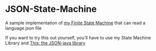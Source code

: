 # JSON-State-Machine
 A sample implementation of [my Finite State Machine](https://github.com/Erdragh/Finite-State-Machine) that can read a language.json file

 If you want to try this out yourself, you'll have to use my State Machine Library and [This: the JSON-java library](https://github.com/stleary/JSON-java)
